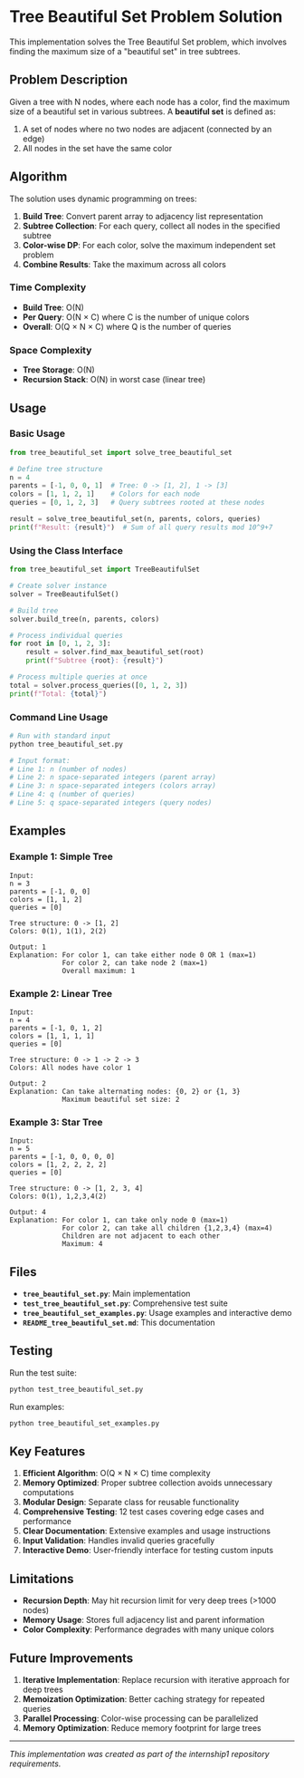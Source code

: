 # Tree Beautiful Set Problem Solution

This implementation solves the Tree Beautiful Set problem, which involves finding the maximum size of a "beautiful set" in tree subtrees.

## Problem Description

Given a tree with N nodes, where each node has a color, find the maximum size of a beautiful set in various subtrees. A **beautiful set** is defined as:

1. A set of nodes where no two nodes are adjacent (connected by an edge)
2. All nodes in the set have the same color

## Algorithm

The solution uses dynamic programming on trees:

1. **Build Tree**: Convert parent array to adjacency list representation
2. **Subtree Collection**: For each query, collect all nodes in the specified subtree
3. **Color-wise DP**: For each color, solve the maximum independent set problem
4. **Combine Results**: Take the maximum across all colors

### Time Complexity
- **Build Tree**: O(N)
- **Per Query**: O(N × C) where C is the number of unique colors
- **Overall**: O(Q × N × C) where Q is the number of queries

### Space Complexity
- **Tree Storage**: O(N)
- **Recursion Stack**: O(N) in worst case (linear tree)

## Usage

### Basic Usage

```python
from tree_beautiful_set import solve_tree_beautiful_set

# Define tree structure
n = 4
parents = [-1, 0, 0, 1]  # Tree: 0 -> [1, 2], 1 -> [3]
colors = [1, 1, 2, 1]    # Colors for each node
queries = [0, 1, 2, 3]   # Query subtrees rooted at these nodes

result = solve_tree_beautiful_set(n, parents, colors, queries)
print(f"Result: {result}")  # Sum of all query results mod 10^9+7
```

### Using the Class Interface

```python
from tree_beautiful_set import TreeBeautifulSet

# Create solver instance
solver = TreeBeautifulSet()

# Build tree
solver.build_tree(n, parents, colors)

# Process individual queries
for root in [0, 1, 2, 3]:
    result = solver.find_max_beautiful_set(root)
    print(f"Subtree {root}: {result}")

# Process multiple queries at once
total = solver.process_queries([0, 1, 2, 3])
print(f"Total: {total}")
```

### Command Line Usage

```bash
# Run with standard input
python tree_beautiful_set.py

# Input format:
# Line 1: n (number of nodes)
# Line 2: n space-separated integers (parent array)
# Line 3: n space-separated integers (colors array)
# Line 4: q (number of queries)
# Line 5: q space-separated integers (query nodes)
```

## Examples

### Example 1: Simple Tree
```
Input:
n = 3
parents = [-1, 0, 0]
colors = [1, 1, 2]
queries = [0]

Tree structure: 0 -> [1, 2]
Colors: 0(1), 1(1), 2(2)

Output: 1
Explanation: For color 1, can take either node 0 OR 1 (max=1)
             For color 2, can take node 2 (max=1)
             Overall maximum: 1
```

### Example 2: Linear Tree
```
Input:
n = 4
parents = [-1, 0, 1, 2]
colors = [1, 1, 1, 1]
queries = [0]

Tree structure: 0 -> 1 -> 2 -> 3
Colors: All nodes have color 1

Output: 2
Explanation: Can take alternating nodes: {0, 2} or {1, 3}
             Maximum beautiful set size: 2
```

### Example 3: Star Tree
```
Input:
n = 5
parents = [-1, 0, 0, 0, 0]
colors = [1, 2, 2, 2, 2]
queries = [0]

Tree structure: 0 -> [1, 2, 3, 4]
Colors: 0(1), 1,2,3,4(2)

Output: 4
Explanation: For color 1, can take only node 0 (max=1)
             For color 2, can take all children {1,2,3,4} (max=4)
             Children are not adjacent to each other
             Maximum: 4
```

## Files

- **`tree_beautiful_set.py`**: Main implementation
- **`test_tree_beautiful_set.py`**: Comprehensive test suite
- **`tree_beautiful_set_examples.py`**: Usage examples and interactive demo
- **`README_tree_beautiful_set.md`**: This documentation

## Testing

Run the test suite:
```bash
python test_tree_beautiful_set.py
```

Run examples:
```bash
python tree_beautiful_set_examples.py
```

## Key Features

1. **Efficient Algorithm**: O(Q × N × C) time complexity
2. **Memory Optimized**: Proper subtree collection avoids unnecessary computations
3. **Modular Design**: Separate class for reusable functionality
4. **Comprehensive Testing**: 12 test cases covering edge cases and performance
5. **Clear Documentation**: Extensive examples and usage instructions
6. **Input Validation**: Handles invalid queries gracefully
7. **Interactive Demo**: User-friendly interface for testing custom inputs

## Limitations

- **Recursion Depth**: May hit recursion limit for very deep trees (>1000 nodes)
- **Memory Usage**: Stores full adjacency list and parent information
- **Color Complexity**: Performance degrades with many unique colors

## Future Improvements

1. **Iterative Implementation**: Replace recursion with iterative approach for deep trees
2. **Memoization Optimization**: Better caching strategy for repeated queries
3. **Parallel Processing**: Color-wise processing can be parallelized
4. **Memory Optimization**: Reduce memory footprint for large trees

---

*This implementation was created as part of the internship1 repository requirements.*